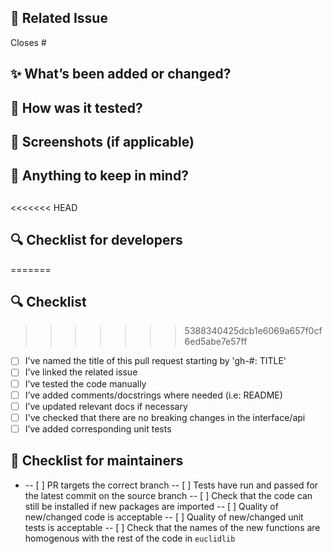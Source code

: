 ## 📌 Related Issue

<!-- Link to the issue this PR is addressing, e.g., "Closes #42" -->

Closes #

## ✨ What’s been added or changed?

## <!-- Summarize the key changes or features introduced in this PR -->

## 🧪 How was it tested?

## <!-- Describe how you verified the change works (unit tests, notebooks, CLI runs, etc.) -->

## 📸 Screenshots (if applicable)

## <!-- Add before/after screenshots or logs if the changes affect the UI or output -->

## 🧠 Anything to keep in mind?

## <!-- Note anything relevant like known issues, limitations, or design decisions -->

<<<<<<< HEAD

## 🔍 Checklist for developers

=======

## 🔍 Checklist

> > > > > > > 5388340425dcb1e6069a657f0cf6ed5abe7e57ff

<!-- Check off what you've done before submitting the PR -->

- [ ] I've named the title of this pull request starting by 'gh-#: TITLE'
- [ ] I’ve linked the related issue
- [ ] I’ve tested the code manually
- [ ] I’ve added comments/docstrings where needed (i.e: README)
- [ ] I’ve updated relevant docs if necessary
- [ ] I've checked that there are no breaking changes in the interface/api
- [ ] I’ve added corresponding unit tests

## 🎯 Checklist for maintainers

- -- [ ] PR targets the correct branch
  -- [ ] Tests have run and passed for the latest commit on the source branch
  -- [ ] Check that the code can still be installed if new packages are imported
  -- [ ] Quality of new/changed code is acceptable
  -- [ ] Quality of new/changed unit tests is acceptable
  -- [ ] Check that the names of the new functions are homogenous with the rest of the code in `euclidlib`
